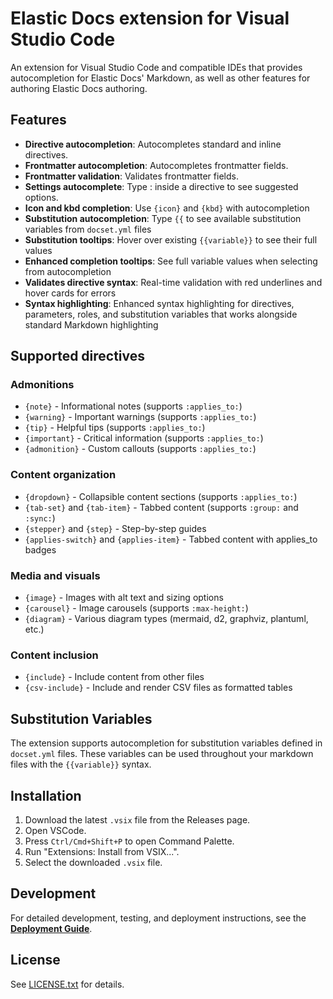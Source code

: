 # Elastic Docs extension for Visual Studio Code

An extension for Visual Studio Code and compatible IDEs that provides autocompletion for Elastic Docs' Markdown, as well as other features for authoring Elastic Docs authoring.

## Features

- **Directive autocompletion**: Autocompletes standard and inline directives.
- **Frontmatter autocompletion**: Autocompletes frontmatter fields.
- **Frontmatter validation**: Validates frontmatter fields.
- **Settings autocomplete**: Type : inside a directive to see suggested options.
- **Icon and kbd completion**: Use `{icon}` and `{kbd}` with autocompletion
- **Substitution autocompletion**: Type `{{` to see available substitution variables from `docset.yml` files
- **Substitution tooltips**: Hover over existing `{{variable}}` to see their full values
- **Enhanced completion tooltips**: See full variable values when selecting from autocompletion
- **Validates directive syntax**: Real-time validation with red underlines and hover cards for errors
- **Syntax highlighting**: Enhanced syntax highlighting for directives, parameters, roles, and substitution variables that works alongside standard Markdown highlighting

## Supported directives

### Admonitions
- `{note}` - Informational notes (supports `:applies_to:`)
- `{warning}` - Important warnings (supports `:applies_to:`)
- `{tip}` - Helpful tips (supports `:applies_to:`)
- `{important}` - Critical information (supports `:applies_to:`)
- `{admonition}` - Custom callouts (supports `:applies_to:`)

### Content organization
- `{dropdown}` - Collapsible content sections (supports `:applies_to:`)
- `{tab-set}` and `{tab-item}` - Tabbed content (supports `:group:` and `:sync:`)
- `{stepper}` and `{step}` - Step-by-step guides
- `{applies-switch}` and `{applies-item}` - Tabbed content with applies_to badges

### Media and visuals
- `{image}` - Images with alt text and sizing options
- `{carousel}` - Image carousels (supports `:max-height:`)
- `{diagram}` - Various diagram types (mermaid, d2, graphviz, plantuml, etc.)

### Content inclusion
- `{include}` - Include content from other files
- `{csv-include}` - Include and render CSV files as formatted tables

## Substitution Variables

The extension supports autocompletion for substitution variables defined in `docset.yml` files. These variables can be used throughout your markdown files with the `{{variable}}` syntax.

## Installation

1. Download the latest `.vsix` file from the Releases page.
2. Open VSCode.
3. Press `Ctrl/Cmd+Shift+P` to open Command Palette.
4. Run "Extensions: Install from VSIX...".
5. Select the downloaded `.vsix` file.

## Development

For detailed development, testing, and deployment instructions, see the **[Deployment Guide](docs/deployment-guide.md)**.

## License

See [LICENSE.txt](LICENSE.txt) for details.
